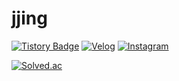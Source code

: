 # jjing

[![Tistory Badge](https://img.shields.io/badge/Tech%20Blog-555263?style=flat&logoColor=white)](https://https://jjing-log.tistory.com/)
[![Velog](http://img.shields.io/badge/Velog-20C997?style=flat_square&logo=Instagram&logoColor=white)](https://velog.io/@ko0930)
[![Instagram](https://img.shields.io/badge/Instagram-E4405F?style=flat_square&logo=Instagram&logoColor=white)](https://www.instagram.com/ko.jjing/)

[![Solved.ac](http://mazassumnida.wtf/api/mini/generate_badge?boj=ko0930)](https://solved.ac/ko0930)

<!--
**jjiing/jjiing** is a ✨ _special_ ✨ repository because its `README.md` (this file) appears on your GitHub profile.

Here are some ideas to get you started:

- 🔭 I’m currently working on ...
- 🌱 I’m currently learning ...
- 👯 I’m looking to collaborate on ...
- 🤔 I’m looking for help with ...
- 💬 Ask me about ...
- 📫 How to reach me: ...
- 😄 Pronouns: ...
- ⚡ Fun fact: ...
-->
